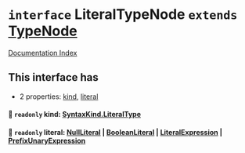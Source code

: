 # `interface` LiteralTypeNode `extends` [TypeNode](../interface.TypeNode/README.md)

[Documentation Index](../README.md)

## This interface has

- 2 properties:
[kind](#-readonly-kind-syntaxkindliteraltype),
[literal](#-readonly-literal-nullliteral--booleanliteral--literalexpression--prefixunaryexpression)


#### 📄 `readonly` kind: [SyntaxKind.LiteralType](../enum.SyntaxKind/README.md#literaltype--201)



#### 📄 `readonly` literal: [NullLiteral](../interface.NullLiteral/README.md) | [BooleanLiteral](../type.BooleanLiteral/README.md) | [LiteralExpression](../interface.LiteralExpression/README.md) | [PrefixUnaryExpression](../interface.PrefixUnaryExpression/README.md)



